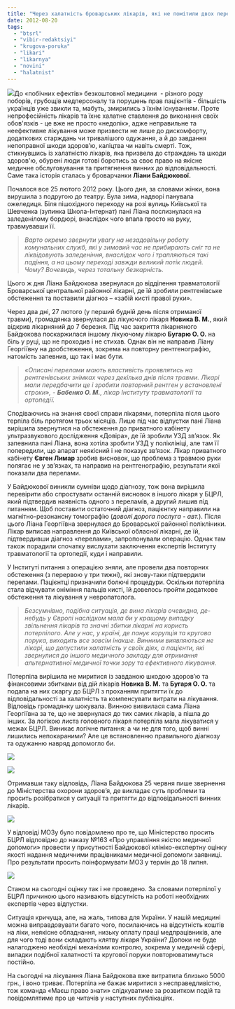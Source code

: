 ```yaml
---
title: "Через халатність броварських лікарів, які не помітили двох переломів, жінка три місяці терпіла біль"
date: 2012-08-20
tags: 
  - "btsrl"
  - "vibir-redaktsiyi"
  - "krugova-poruka"
  - "likari"
  - "likarnya"
  - "novini"
  - "halatnist"
---
```


[![](https://mpz.brovary.org/wp-content/uploads/2012/08/halatnist.jpg)](https://mpz.brovary.org/wp-content/uploads/2012/08/halatnist.jpg)До «побічних ефектів» безкоштовної медицини  - різного роду поборів, грубощів медперсоналу та порушень прав пацієнтів - більшість українців уже звикли та, мабуть, змирились з їхнім існуванням. Проте непрофесійність лікарів та їхнє халатне ставлення до виконання своїх обов'язків - це вже не просто «недолік», адже неправильне та неефективне лікування може призвести не лише до дискомфорту, додаткових старждань чи тривалішого одужання, а й до завдання непоправної шкоди здоров’ю, каліцтва чи навіть смерті. Тож, стикнувшись із халатністю лікарів, яка призвела до страждань та шкоди здоров'ю, обурені люди готові боротись за своє право на якісне медичне обслуговування та притягнення винних до відповідальності. Саме така історія сталась у броварчанки **Ліани Байдюкової.**

Почалося все 25 лютого 2012 року. Цього дня, за словами жінки, вона вирушила з подругою до театру. Була зима, надворі панувала ожеледиця. Біля пішохідного переходу на розі вулиць Київської та Шевченка (зупинка Школа-Інтернат) пані Ліана послизнулася на заледенілому бордюрі, внаслідок чого впала просто на руку, травмувавши її.

> _Варто окремо звернути увагу на незадовільну роботу комунальних служб, які у зимовий час не прибирають сніг та не ліквідовують заледеніння, внаслідок чого і трапляються такі падіння, а на цьому переході завжди великий потік людей. Чому? Вочевидь, через тотальну безкарність._

Цього ж дня Ліана Байдюкова звернулася до відділення травматології Броварської центральної районної лікарні, де їй зробили рентгенівське обстеження та поставили діагноз – «забій кисті правої руки».

Через два дні, 27 лютого (у перший будній день після отриманої травми), громадянка звернулася до лікуючого лікаря **Новика В. М.**, який відкрив лікарняний до 7 березня. Під час закриття лікарняного Байдюкова поскаржилася іншому лікуючому лікарю **Бугарю О. О.** на біль у руці, що не проходив і не стихав. Однак він не направив Ліану Георгіївну на дообстеження, зокрема на повторну рентгенографію, натомість запевнив, що так і має бути.

> _«Описані перелами мають властивість проявлятись на рентгенівських знімках через декілька днів після травми. Лікарі мали передбачити це і зробити повторний рентген у встановлені строки», - **Бабенко О. М.**, лікар Інституту травматології та ортопедії._

Сподіваючись на знання своєї справи лікарями, потерпіла після цього терпіла біль протягом трьох місяців. Лише під час відпустки пані Ліана вирішила звернутися на обстеження до приватного кабінету ультразвукового дослідження «Довіра», де їй зробили УЗД зв’язок. Як запевнила пані Ліана, вона хотіла зробити УЗД у поліклініці, але там її попередили, що апарат неякісний і не показує зв’язок. Лікар приватного кабінету **Євген Лимар** зробив висновок, що проблема з травмою руки полягає не у зв’язках, та направив на рентгенографію, результати якої показали два перелами.

У Байдюкової виникли сумніви щодо діагнозу, тож вона вирішила перевірити або спростувати останній висновок в іншого лікаря у БЦРЛ, який підтвердив наявність одного з переламів, а другий лишив під питанням. Щоб поставити остаточний діагноз, пацієнтку направили на магнітно-резонансну томографію (_доволі дорога послуга - авт._). Після цього Ліана Георгіївна звернулася до Броварської районної полікліники. Лікар виписав направлення до Київської обласної лікарні, де їй, підтвердивши діагноз «перелами», запропонували операцію. Однак там також порадили спочатку вислухати заключення експертів Інституту травматології та ортопедії, куди і направили.

У Інституті питання з операцією зняли, але провели два повторних обстеження (з перервою у три тижні), які знову-таки підтвердили перелами. Пацієнтці призначили болючі процедури. Оскільки потерпіла стала відчувати оніміння пальців кисті, їй довелось пройти додаткове обстеження та лікування у невропатолога.

> _Безсумнівно, подібна ситуація, де вина лікарів очевидна, де-небудь у Європі наслідком мала би у кращому випадку звільнення лікарів та значні збитки лікарні на користь потерпілого. Але у нас, у країні, де панує корупція та кругова порука, виходить все зовсім інакше. Винними виявляються не лікарі, що допустили халатність у своїх діях, а пацієнти, які звернулися до іншого медичного закладу для отримання альтернативної медичної точки зору та ефективного лікування._

Потерпіла вирішила не миритися із завданою шкодою здоров’ю та фінансовими збитками від дій лікарів **Новика В. М.** та **Бугаря О. О.** та подала на них скаргу до БЦРЛ з проханням притягти їх до відповідальності за халатність та компенсувати витрати на лікування. Відповідь громадянку шокувала. Винною виявилася сама Ліана Георгіївна за те, що не звернулася до тих самих лікарів, а пішла до інших. За логікою листа головного лікаря потерпіла мала лікуватися у межах БЦРЛ. Виникає логічне питання: а чи не для того, щоб винні лишились непокараними? Але це встановленню правильного діагнозу та одужанню навряд допомогло би.

[![](https://mpz.brovary.org/wp-content/uploads/2012/08/2012.06.01-Skarga_1.jpg)](https://mpz.brovary.org/wp-content/uploads/2012/08/2012.06.01-Skarga_1.jpg)

[![](https://mpz.brovary.org/wp-content/uploads/2012/08/2012.06.15-Vidpovid-BTSRL_1.jpg)](https://mpz.brovary.org/wp-content/uploads/2012/08/2012.06.15-Vidpovid-BTSRL_1.jpg)

Отримавши таку відповідь, Ліана Байдюкова 25 червня пише звернення до Міністерства охорони здоров’я, де викладає суть проблеми та просить розібратися у ситуації та притягти до відповідальності винних лікарів.

[![](https://mpz.brovary.org/wp-content/uploads/2012/08/2012.06.25-Zvernennya-do-MOZ_1.jpg)](https://mpz.brovary.org/wp-content/uploads/2012/08/2012.06.25-Zvernennya-do-MOZ_1.jpg)

У відповіді МОЗу було повідомлено про те, що Міністерство просить БЦРЛ відповідно до наказу №163 «Про управління якістю медичної допомоги» провести у присутності Байдюкової клініко-експертну оцінку якості надання медичними працівниками медичної допомоги заявниці. Про результати просить поінформувати МОЗ у термін до 18 липня.

[![](https://mpz.brovary.org/wp-content/uploads/2012/08/2012.07.09-Vidpovid-MOZ_1.jpg)](https://mpz.brovary.org/wp-content/uploads/2012/08/2012.07.09-Vidpovid-MOZ_1.jpg)

Станом на сьогодні оцінку так і не проведено. За словами потерпілої у БЦРЛ причиною цього називають відсутність на роботі необхідних експертів через відпустки.

Ситуація кричуща, але, на жаль, типова для України. У нашій медицині можна виправдовувати багато чого, посилаючись на відсутність коштів на ліки, неякісне обладнання, низьку оплату праці медпрацівників, але для чого тоді вони складають клятву лікаря України? Допоки не буде налагоджено необхідні механізми контролю, зокрема у медичній сфері, випадки подібної халатності та кругової поруки повторюватимуться постійно.

На сьогодні на лікування Ліана Байдюкова вже витратила близько 5000 грн., і воно триває. Потерпіла не бажає миритися з несправедливістю, тож команда «Маєш право знати» слідкуватиме за розвитком подій та повідомлятиме про це читачів у наступних публікаціях.
